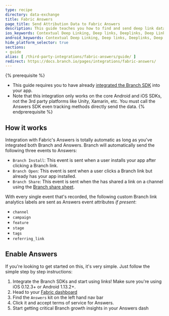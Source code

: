 ```yaml
---
type: recipe
directory: data-exchange
title: Fabric Answers
page_title: Send Attribution Data to Fabric Answers
description: This guide teaches you how to find and send deep link data to Fabric's Answers platform through your Branch integration.
ios_keywords: Contextual Deep Linking, Deep links, Deeplinks, Deep Linking, Deeplinking, Deferred Deep Linking, Deferred Deeplinking, Google App Indexing, Google App Invites, Apple Universal Links, Apple Spotlight Search, Facebook App Links, AppLinks, Deepviews, Deep views, Fabric Answers, Answers, iOS, Webhook
android_keywords: Contextual Deep Linking, Deep links, Deeplinks, Deep Linking, Deeplinking, Deferred Deep Linking, Deferred Deeplinking, Google App Indexing, Google App Invites, Apple Universal Links, Apple Spotlight Search, Facebook App Links, AppLinks, Deepviews, Deep views, Fabric Answers, Answers, Android, Webhook
hide_platform_selector: true
sections:
- guide
alias: [ /third-party-integrations/fabric-answers/guide/ ]
redirect: https://docs.branch.io/pages/integrations/fabric-answers/
---
```


{% prerequisite %}
- This guide requires you to have already [integrated the Branch SDK]({{base.url}}/getting-started/sdk-integration-guide) into your app.
- Note that this integration only works on the core Android and iOS SDKs, not the 3rd party platforms like Unity, Xamarin, etc. You must call the Answers SDK even tracking methods directly send the data.
{% endprerequisite %}

## How it works

Integration with Fabric's Answers is totally automatic as long as you've integrated both Branch and Answers. Branch will automatically send the following three events to Answers:

- `Branch Install`: This event is sent when a user installs your app after clicking a Branch link.
- `Branch Open`: This event is sent when a user clicks a Branch link but already has your app installed.
- `Branch Share`: This event is sent when the has shared a link on a channel using the [Branch share sheet]({{base.url}}/getting-started/branch-universal-object/guide/ios/#showsharesheetwithlinkproperties).

With every single event that's recorded, the following custom Branch link analytics labels are sent as Answers event attributes *if present*:

- `channel`
- `campaign`
- `feature`
- `stage`
- `tags`
- `referring_link`

## Enable Answers

If you're looking to get started on this, it's very simple. Just follow the simple step by step instructions:

1. Integrate the Branch SDKs and start using links! Make sure you're using iOS 0.12.3+ or Android 1.13.2+.
2. Head to your [Fabric dashboard](https://fabric.io/home)
3. Find the `Answers` kit on the left hand nav bar
4. Click it and accept terms of service for Answers.
5. Start getting critical Branch growth insights in your Answers dash
